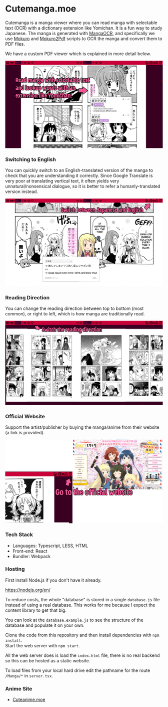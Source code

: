 # Cutemanga.moe

Cutemanga is a manga viewer where you can read manga with selectable text (OCR) with a dictionary extension like Yomichan. It is a fun way to study Japanese. The manga is 
generated with [MangaOCR](https://github.com/kha-white/manga-ocr), and specifically we use [Mokuro](https://github.com/kha-white/mokuro) 
and [Mokuro2Pdf](https://github.com/Kartoffel0/Mokuro2Pdf) scripts to OCR the manga and convert them to PDF files. 

We have a custom PDF viewer which is explained in more detail below.

<img src="assets/images/about.png">

### Switching to English

You can quickly switch to an English-translated version of the manga to check that you are understanding it correctly. Since Google Translate
is very poor at translating vertical text, it often yields very unnatural/nonsensical dialogue, so it is better to refer a humanly-translated version 
instead.

<img src="assets/images/switchingtoenglish.png">

### Reading Direction

You can change the reading direction between top to bottom (most common), or right to left, which is how manga are traditionally read.

<img src="assets/images/readingdirection.png">

### Official Website

Support the artist/publisher by buying the manga/anime from their website (a link is provided). 

<img src="assets/images/officialwebsite.png">

### Tech Stack

- Languages: Typescript, LESS, HTML
- Front-end: React 
- Bundler: Webpack

### Hosting

First install Node.js if you don't have it already. 

https://nodejs.org/en/

To reduce costs, the whole "database" is stored in a single `database.js` file instead of using a 
real database. This works for me because I expect the content library to get that big.

You can look at the `database.example.js` to see the structure of the database and populate it on your own.

Clone the code from this repository and then install dependencies with `npm install`. \
Start the web server with `npm start`. 

All the web server does is load the `index.html` file, there is no real backend so this can be hosted as a static 
website. 

To load files from your local hard drive edit the pathname for the route `/Manga/*` in `server.tsx`.

### Anime Site
- [Cuteanime.moe](https://github.com/Moebits/Cuteanime.moe)
